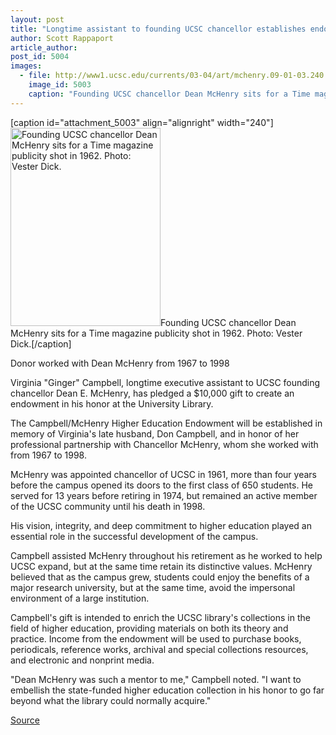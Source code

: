 ```yaml
---
layout: post
title: "Longtime assistant to founding UCSC chancellor establishes endowment in his honor"
author: Scott Rappaport
article_author: 
post_id: 5004
images:
  - file: http://www1.ucsc.edu/currents/03-04/art/mchenry.09-01-03.240.jpg
    image_id: 5003
    caption: "Founding UCSC chancellor Dean McHenry sits for a Time magazine publicity shot in 1962. Photo: Vester Dick."
---
```


[caption id="attachment_5003" align="alignright" width="240"]<a href="http://dev-ucsc-news.pantheonsite.io/wp-content/uploads/2003/09/mchenry.09-01-03.240.jpg"><img class="size-full wp-image-5003" src="http://dev-ucsc-news.pantheonsite.io/wp-content/uploads/2003/09/mchenry.09-01-03.240.jpg" alt="Founding UCSC chancellor Dean McHenry sits for a Time magazine publicity shot in 1962. Photo: Vester Dick." width="240" height="317" /></a>Founding UCSC chancellor Dean McHenry sits for a Time magazine publicity shot in 1962. Photo: Vester Dick.[/caption]
<p class="sectionheadblack">
  Donor worked with Dean McHenry from 1967 to 1998
</p>
<p>
  Virginia "Ginger" Campbell, longtime executive assistant to UCSC founding chancellor Dean E. McHenry, has pledged a $10,000 gift to create an endowment in his honor at the University Library.
</p>
<p>
  The Campbell/McHenry Higher Education Endowment will be established in memory of Virginia's late husband, Don Campbell, and in honor of her professional partnership with Chancellor McHenry, whom she worked with from 1967 to 1998.<br>
</p>
<p>
  McHenry was appointed chancellor of UCSC in 1961, more than four years before the campus opened its doors to the first class of 650 students. He served for 13 years before retiring in 1974, but remained an active member of the UCSC community until his death in 1998.
</p>
<p>
  His vision, integrity, and deep commitment to higher education played an essential role in the successful development of the campus.<br>
</p>
<p>
  Campbell assisted McHenry throughout his retirement as he worked to help UCSC expand, but at the same time retain its distinctive values. McHenry believed that as the campus grew, students could enjoy the benefits of a major research university, but at the same time, avoid the impersonal environment of a large institution.<br>
</p>
<p>
  Campbell's gift is intended to enrich the UCSC library's collections in the field of higher education, providing materials on both its theory and practice. Income from the endowment will be used to purchase books, periodicals, reference works, archival and special collections resources, and electronic and nonprint media.<br>
</p>
<p>
  "Dean McHenry was such a mentor to me," Campbell noted. "I want to embellish the state-funded higher education collection in his honor to go far beyond what the library could normally acquire."<br>
</p>
<p><a href="http://www1.ucsc.edu/currents/03-04/09-01/endowment.html" title="Permalink to endowment">Source</a></p>
